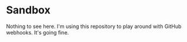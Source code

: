 # Sandbox

Nothing to see here. I'm using this repository to play around with GitHub webhooks. It's going fine.
